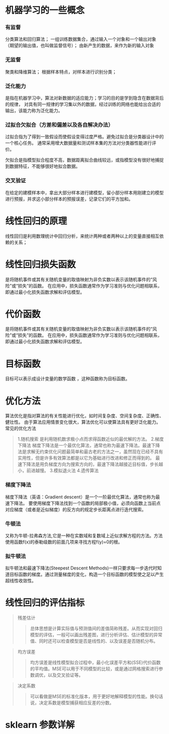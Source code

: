 # 机器学习的一些概念

### 有监督

分类算法和回归算法；
一组训练数据集合，通过输入一个对象和一个输出对象（期望的输出值，也叫做监督信号）；
由新产生的数据，来作为新的输入对象

### 无监督

聚类和降维算法；
根据样本特点，对样本进行识别分类；

### 泛化能力

是指在机器学习中，算法对新数据的适应能力；学习的目的是学到隐含在数据背后的规律，
对具有同一规律的学习集以外的数据，经过训练的网络也能给出合适的输出，该能力称为泛化能力。

### 过拟合欠拟合（方差和偏差以及各自解决办法）

过拟合指为了得到一致假设而使假设变得过度严格。避免过拟合是分类器设计中的一个核心任务。
通常采用增大数据量和测试样本集的方法对分类器性能进行评价。

欠拟合是指模型拟合程度不高，数据距离拟合曲线较远，或指模型没有很好地捕捉到数据特征，不能够很好地拟合数据。

### 交叉验证 

在给定的建模样本中，拿出大部分样本进行建模型，留小部分样本用刚建立的模型进行预报，并求这小部分样本的预报误差，记录它们的平方加和。

# 线性回归的原理

线性回归是利用数理统计中回归分析，来统计两种或者两种以上的变量直接相互依赖的关系；

# 线性回归损失函数

是将随机事件或其有关随机变量的取值映射为非负实数以表示该随机事件的“风险”或“损失”的函数。
在应用中，损失函数通常作为学习准则与优化问题相联系，即通过最小化损失函数求解和评估模型。

# 代价函数

是将随机事件或其有关随机变量的取值映射为非负实数以表示该随机事件的“风险”或“损失”的函数。
在应用中，损失函数通常作为学习准则与优化问题相联系，即通过最小化损失函数求解和评估模型。


# 目标函数

目标可以表示成设计变量的数学函数 ，这种函数称为目标函数。

# 优化方法

算法优化是指对算法的有关性能进行优化，如时间复杂度、空间复杂度、正确性、健壮性。
由于算法应用情景变化很大，算法优化可以使算法具有更好泛化能力。
常见的优化方法
>1.随机搜索
是利用随机数求极小点而求得函数近似的最优解的方法。
>2.梯度下降法
梯度下降法是一个最优化算法，通常也称为最速下降法。最速下降法是求解无约束优化问题最简单和最古老的方法之一，虽然现在已经不具有实用性，但是许多有效算法都是以它为基础进行改进和修正而得到的。
最速下降法是用负梯度方向为搜索方向的，最速下降法越接近目标值，步长越小，前进越慢。
>3.模拟退火法
>4.遗传算法

### 梯度下降法

梯度下降法（英语：Gradient descent）是一个一阶最优化算法，通常也称为最速下降法。 要使用梯度下降法找到一个函数的局部极小值，必须向函数上当前点对应梯度（或者是近似梯度）的反方向的规定步长距离点进行迭代搜索。

### 牛顿法

又称为牛顿-拉弗森方法,它是一种在实数域和复数域上近似求解方程的方法。方法使用函数f(x)的泰勒级数的前面几项来寻找方程f(y)=0的根。

### 拟牛顿法

拟牛顿法和最速下降法(Steepest Descent Methods)一样只要求每一步迭代时知道目标函数的梯度。通过测量梯度的变化，构造一个目标函数的模型使之足以产生超线性收敛性。

# 线性回归的评估指标
> 残差估计
>> 总体思想是计算实际值与预测值间的差值简称残差。从而实现对回归模型的评估，一般可以画出残差图，进行分析评估、估计模型的异常值、同时还可以检查模型是否是线性的、以及误差是否随机分布。

> 均方误差
>>均方误差是线性模型拟合过程中，最小化误差平方和(SSE)代价函数的平均值。MSE可以用于不同模型的比较，或是通过网格搜索进行参数调优，以及交叉验证等。

> 决定系数
>> 可以看做是MSE的标准化版本，用于更好地解释模型的性能。换句话说，决定系数是模型捕获相应反差的分数。

# sklearn 参数详解

